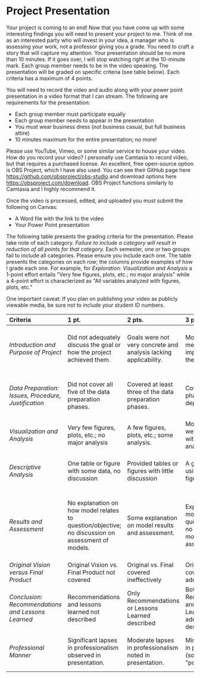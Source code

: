 # Project Presentation
Your project is coming to an end! Now that you have come up with some interesting findings you will need to present your project to me. Think of me as an interested party who will invest in your idea, a manager who is assessing your work, not a professor giving you a grade. You need to craft a story that will capture my attention. Your presentation should be no more than 10 minutes. If it goes over, I will stop watching right at the 10-minute mark. Each group member needs to be in the video speaking. The presentation will be graded on specific criteria (see table below). Each criteria has a maximum of 4 points.

You will need to record the video and audio along with your power point presentation in a video format that I can stream. The following are requirements for the presentation:
* Each group member must participate equally
* Each group member needs to appear in the presentation
* You must wear business dress (not business casual, but full business attire)
* 10 minutes maximum for the entire presentation; no more!

Please use YouTube, Vimeo, or some similar service to house your video. How do you record your video? I personally use Camtasia to record video, but that requires a purchased license. An excellent, free open-source option is OBS Project, which I have also used. You can see their GitHub page here https://github.com/obsproject/obs-studio and download options here https://obsproject.com/download. OBS Project functions similarly to Camtasia and I highly recommend it.

Once the video is processed, edited, and uploaded you must submit the following on Canvas:
* A Word file with the link to the video
* Your Power Point presentation

The following table presents the grading criteria for the presentation. Please take note of each category. *Failure to include a category will result in reduction of all points for that category.* Each semester, one or two groups fail to include all categories. Please ensure you include each one. The table presents the categories on each row; the columns provide examples of how I grade each one. For example, for *Exploration: Visualization and Analysis* a 1-point effort entails "Very few figures, plots, etc.; no major analysis" while a 4-point effort is characterized as "All variables analyzed with figures, plots, etc."

One important caveat: If you plan on publishing your video as publicly viewable media, be sure not to include your student ID numbers.

| Criteria | 1 pt. | 2 pts. | 3 pts. | 4 pts. |
|:---|:---|:---|:---|:---|
| *Introduction and Purpose of Project* | Did not adequately discuss the goal or how the project achieved them. | Goals were not very concrete and analysis lacking applicability. | Most goals were met by the implementation of the project. | Thoroughly discussed the goals of the project and how analysis achieves goals. |
| *Data Preparation: Issues, Procedure, Justification* | Did not cover all five of the data preparation phases. | Covered at least three of the data preparation phases. | Covered all five phases, but lacked depth. | Covered adequately all five phases of data preparation for the 3 different analyses. |
| *Visualization and Analysis* | Very few figures, plots, etc.; no major analysis | A few figures, plots, etc.; some analysis. | Most variables were represented with figures, plots, analysis. | All variables analyzed with figures, plots, etc. |
| *Descriptive Analysis* | One table or figure with some data, no discussion | Provided tables or figures with little discussion | A good discussion using tables and figures | Using tables and figures to compare results with those of visualizations |
| *Results and Assessment* | No explanation on how model relates to question/objective; no discussion on assessment of models. | Some explanation on model results and assessment. | Explanation of how model relates to question/objective; no discussion on model assessment. | Explanation on how the model results relate to the question/objective of interest; discuss model assessment and choice. |
| *Original Vision versus Final Product* | Original Vision vs. Final Product not covered | Original vs. Final covered ineffectively | Original vs. Final covered adequately | Original vs. Final covered well with a path forward |
| *Conclusion: Recommendations and Lessons Learned* | Recommendations and lessons learned not described | Only Recommendations or Lessons Learned described | Both Recommendations and Lessons Learned adequately described | Recommendations and Lessons Learned well-described and applicable to industry |
| *Professional Manner* | Significant lapses in professionalism observed in presentation. | Moderate lapses in professionalism noted in presentation. | Minor flaws noted in presentation (solid, but not "polished"). | High level of professionalism demonstrated in polished presentation. |


